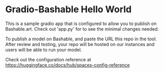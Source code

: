 # Gradio-Bashable Hello World
This is a sample gradio app that is configured to allow you to publish on Bashable.art.  Check out 'app.py' for to see the minimal changes needed.

To publish a model on Bashable, and paste the URL this repo in the tool.  After review and testing, your repo will be hosted on our instances and users will be able to run your model. 

Check out the configuration reference at https://huggingface.co/docs/hub/spaces-config-reference
